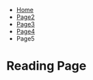 

<ul class="breadcrumb">
  <li><a href="index.html">Home</a></li>
  <li><a href="page2.html">Page2</a></li>
  <li><a href="page3.html">Page3</a></li>
  <li><a href="page3.html">Page4</a></li>
  <li>Page5</li>
</ul>

<h1>Reading Page</h1>
